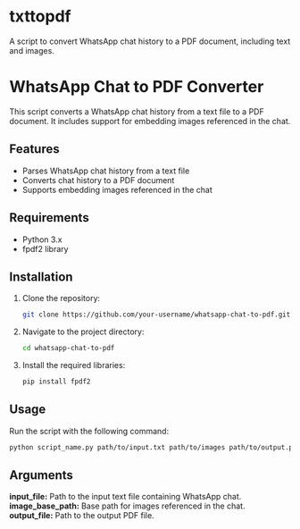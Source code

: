 # txttopdf
A script to convert WhatsApp chat history to a PDF document, including text and images.

# WhatsApp Chat to PDF Converter

This script converts a WhatsApp chat history from a text file to a PDF document. It includes support for embedding images referenced in the chat.

## Features
- Parses WhatsApp chat history from a text file
- Converts chat history to a PDF document
- Supports embedding images referenced in the chat

## Requirements
- Python 3.x
- fpdf2 library

## Installation
1. Clone the repository:
    ```bash
    git clone https://github.com/your-username/whatsapp-chat-to-pdf.git
    ```
2. Navigate to the project directory:
    ```bash
    cd whatsapp-chat-to-pdf
    ```
3. Install the required libraries:
    ```bash
    pip install fpdf2
   

## Usage
Run the script with the following command:
```bash
python script_name.py path/to/input.txt path/to/images path/to/output.pdf
 ```

## Arguments
**input_file:** Path to the input text file containing WhatsApp chat.
**image_base_path:** Base path for images referenced in the chat.
**output_file:** Path to the output PDF file.
